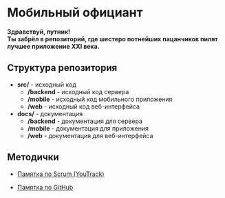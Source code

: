 # Мобильный официант

**Здравствуй, путник!  
Ты забрёл в репозиторий, где шестеро потнейших пацанчиков пилят лучшее приложение XXI века.**

## Структура репозитория
* **src/** - исходный код
  - **/backend** - исходный код сервера
  - **/mobile** - исходный код мобильного приложения
  - **/web** - исходный код веб-интерфейса
* **docs/** - документация
  - **/backend** - документация для сервера
  - **/mobile** - документация для приложения
  - **/web** - документация для веб-интерфейса

## Методички

* [Памятка по Scrum (YouTrack)](https://github.com/Zalanaar/mobile-waiter/blob/master/%D0%9F%D0%B0%D0%BC%D1%8F%D1%82%D0%BA%D0%B0%20%D0%BF%D0%BE%20YouTrack.md)

* [Памятка по GitHub](https://github.com/Zalanaar/mobile-waiter/blob/master/%D0%9F%D0%B0%D0%BC%D1%8F%D1%82%D0%BA%D0%B0%20%D0%BF%D0%BE%20GitHub.md)
